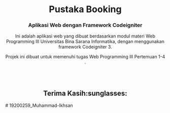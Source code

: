 <h1 align="center">Pustaka Booking</h1>
<h3 align="center">Aplikasi Web dengan Framework Codeigniter</h3>


<p align='center'>Ini adalah aplikasi web yang dibuat berdasarkan modul materi Web Programming III Universitas Bina Sarana Informatika, dengan menggunakan framework Codeigniter 3.</p>

<p align='center'>Projek ini dibuat untuk memenuhi tugas Web Programming III Pertemuan 1-4 .</p>

<br>
<br>
<h2 align='center'>Terima Kasih:sunglasses:</h2>
# 19200259_Muhammad-Ikhsan
